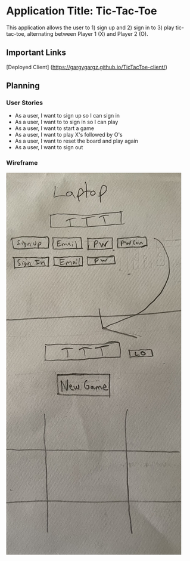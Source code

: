 # Application Title: Tic-Tac-Toe #

This application allows the user to 1) sign up and 2) sign in to 3) play tic-tac-toe, alternating between Player 1 (X) and Player 2 (O).

## Important Links ##

[Deployed Client] (https://gargygargz.github.io/TicTacToe-client/)

## Planning ##

### User Stories ###

- As a user, I want to sign up so I can sign in
- As a user, I want to to sign in so I can play
- As a user, I want to start a game
- As a user, I want to play X's followed by O's
- As a user, I want to reset the board and play again
- As a user, I want to sign out

### Wireframe ###

![Wireframe](./public/TTT_laptop.jpg/)
